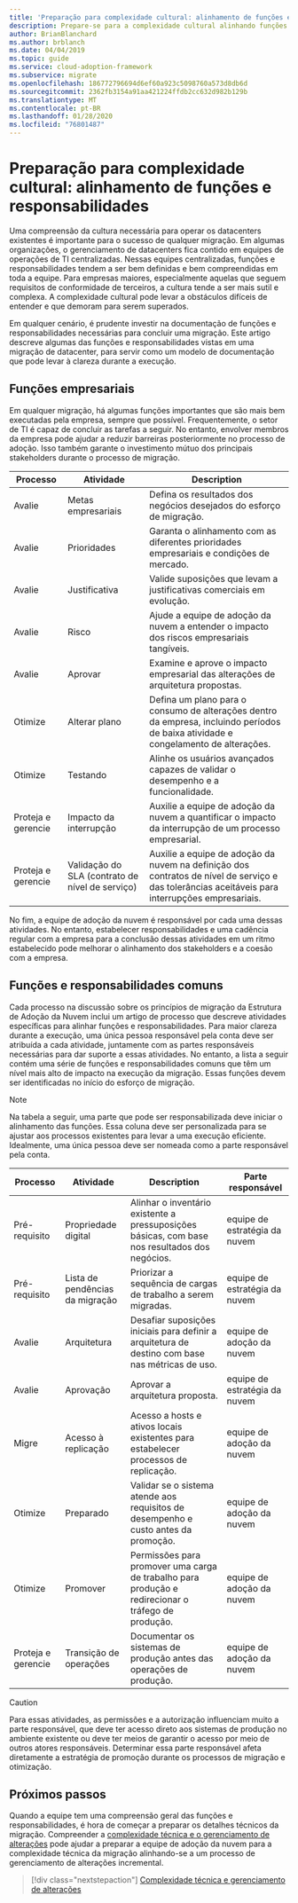 ```yaml
---
title: 'Preparação para complexidade cultural: alinhamento de funções e responsabilidades'
description: Prepare-se para a complexidade cultural alinhando funções e responsabilidades.
author: BrianBlanchard
ms.author: brblanch
ms.date: 04/04/2019
ms.topic: guide
ms.service: cloud-adoption-framework
ms.subservice: migrate
ms.openlocfilehash: 186772796694d6ef60a923c5098760a573d8db6d
ms.sourcegitcommit: 2362fb3154a91aa421224ffdb2cc632d982b129b
ms.translationtype: MT
ms.contentlocale: pt-BR
ms.lasthandoff: 01/28/2020
ms.locfileid: "76801487"
---
```

# <a name="prepare-for-cultural-complexity-aligning-roles-and-responsibilities"></a>Preparação para complexidade cultural: alinhamento de funções e responsabilidades

Uma compreensão da cultura necessária para operar os datacenters existentes é importante para o sucesso de qualquer migração. Em algumas organizações, o gerenciamento de datacenters fica contido em equipes de operações de TI centralizadas. Nessas equipes centralizadas, funções e responsabilidades tendem a ser bem definidas e bem compreendidas em toda a equipe. Para empresas maiores, especialmente aquelas que seguem requisitos de conformidade de terceiros, a cultura tende a ser mais sutil e complexa. A complexidade cultural pode levar a obstáculos difíceis de entender e que demoram para serem superados.

Em qualquer cenário, é prudente investir na documentação de funções e responsabilidades necessárias para concluir uma migração. Este artigo descreve algumas das funções e responsabilidades vistas em uma migração de datacenter, para servir como um modelo de documentação que pode levar à clareza durante a execução.

## <a name="business-functions"></a>Funções empresariais

Em qualquer migração, há algumas funções importantes que são mais bem executadas pela empresa, sempre que possível. Frequentemente, o setor de TI é capaz de concluir as tarefas a seguir. No entanto, envolver membros da empresa pode ajudar a reduzir barreiras posteriormente no processo de adoção. Isso também garante o investimento mútuo dos principais stakeholders durante o processo de migração.

| Processo | Atividade | Description |
|---------|---------|---------|
| Avalie | Metas empresariais | Defina os resultados dos negócios desejados do esforço de migração. |
| Avalie | Prioridades | Garanta o alinhamento com as diferentes prioridades empresariais e condições de mercado. |
| Avalie | Justificativa | Valide suposições que levam a justificativas comerciais em evolução. |
| Avalie | Risco | Ajude a equipe de adoção da nuvem a entender o impacto dos riscos empresariais tangíveis. |
| Avalie | Aprovar | Examine e aprove o impacto empresarial das alterações de arquitetura propostas. |
| Otimize | Alterar plano | Defina um plano para o consumo de alterações dentro da empresa, incluindo períodos de baixa atividade e congelamento de alterações. |
| Otimize | Testando | Alinhe os usuários avançados capazes de validar o desempenho e a funcionalidade. |
| Proteja e gerencie | Impacto da interrupção | Auxilie a equipe de adoção da nuvem a quantificar o impacto da interrupção de um processo empresarial. |
| Proteja e gerencie | Validação do SLA (contrato de nível de serviço) | Auxilie a equipe de adoção da nuvem na definição dos contratos de nível de serviço e das tolerâncias aceitáveis para interrupções empresariais. |

No fim, a equipe de adoção da nuvem é responsável por cada uma dessas atividades. No entanto, estabelecer responsabilidades e uma cadência regular com a empresa para a conclusão dessas atividades em um ritmo estabelecido pode melhorar o alinhamento dos stakeholders e a coesão com a empresa.

## <a name="common-roles-and-responsibilities"></a>Funções e responsabilidades comuns

Cada processo na discussão sobre os princípios de migração da Estrutura de Adoção da Nuvem inclui um artigo de processo que descreve atividades específicas para alinhar funções e responsabilidades. Para maior clareza durante a execução, uma única pessoa responsável pela conta deve ser atribuída a cada atividade, juntamente com as partes responsáveis necessárias para dar suporte a essas atividades. No entanto, a lista a seguir contém uma série de funções e responsabilidades comuns que têm um nível mais alto de impacto na execução da migração. Essas funções devem ser identificadas no início do esforço de migração.

> [!NOTE]
> Na tabela a seguir, uma parte que pode ser responsabilizada deve iniciar o alinhamento das funções. Essa coluna deve ser personalizada para se ajustar aos processos existentes para levar a uma execução eficiente. Idealmente, uma única pessoa deve ser nomeada como a parte responsável pela conta.

| Processo | Atividade | Description | Parte responsável |
|---------|---------|---------|---------|
| Pré-requisito | Propriedade digital | Alinhar o inventário existente a pressuposições básicas, com base nos resultados dos negócios. | equipe de estratégia da nuvem |
| Pré-requisito | Lista de pendências da migração | Priorizar a sequência de cargas de trabalho a serem migradas. | equipe de estratégia da nuvem |
| Avalie | Arquitetura | Desafiar suposições iniciais para definir a arquitetura de destino com base nas métricas de uso. | equipe de adoção da nuvem |
| Avalie | Aprovação | Aprovar a arquitetura proposta. | equipe de estratégia da nuvem |
| Migre | Acesso à replicação | Acesso a hosts e ativos locais existentes para estabelecer processos de replicação. | equipe de adoção da nuvem |
| Otimize | Preparado | Validar se o sistema atende aos requisitos de desempenho e custo antes da promoção. | equipe de adoção da nuvem |
| Otimize | Promover | Permissões para promover uma carga de trabalho para produção e redirecionar o tráfego de produção. | equipe de adoção da nuvem |
| Proteja e gerencie | Transição de operações | Documentar os sistemas de produção antes das operações de produção. | equipe de adoção da nuvem |

> [!CAUTION]
> Para essas atividades, as permissões e a autorização influenciam muito a parte responsável, que deve ter acesso direto aos sistemas de produção no ambiente existente ou deve ter meios de garantir o acesso por meio de outros atores responsáveis. Determinar essa parte responsável afeta diretamente a estratégia de promoção durante os processos de migração e otimização.

## <a name="next-steps"></a>Próximos passos

Quando a equipe tem uma compreensão geral das funções e responsabilidades, é hora de começar a preparar os detalhes técnicos da migração. Compreender a [complexidade técnica e o gerenciamento de alterações](./technical-complexity.md) pode ajudar a preparar a equipe de adoção da nuvem para a complexidade técnica da migração alinhando-se a um processo de gerenciamento de alterações incremental.

> [!div class="nextstepaction"]
> [Complexidade técnica e gerenciamento de alterações](./technical-complexity.md)
